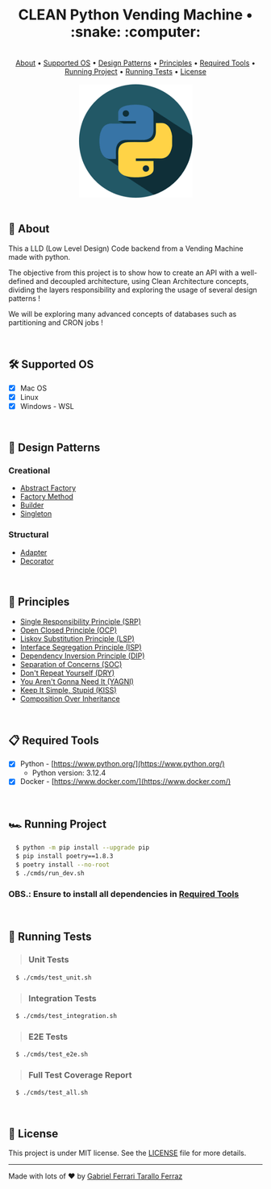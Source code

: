 <div align="center">
	<h1>CLEAN Python Vending Machine • :snake: :computer:</h1>
</div>

<br/>

<div align="center">
  <a href="#page_facing_up-about">About</a> •
  <a href="#hammer_and_wrench-supported-os">Supported OS</a> • 
  <a href="#large_blue_diamond-design-patterns">Design Patterns</a> •
  <a href="#blue_book-principles">Principles</a> •
  <a href="#clipboard-required-tools">Required Tools</a> •
  <a href="#racing_car-running-project">Running Project</a> •
  <a href="#test_tube-running-tests">Running Tests</a> •
  <a href="#memo-license">License</a>
</div>

<br/>

<div align="center">
  <img src="https://github.com/gftf2011/python-vending-machine/blob/main/.github/images/background.png" />
</div>

<br/>

## :page_facing_up: About

This a LLD (Low Level Design) Code backend from a Vending Machine made with python.

The objective from this project is to show how to create an API with a well-defined and decoupled architecture, using Clean Architecture concepts, dividing the layers responsibility and exploring the usage of several design patterns !

We will be exploring many advanced concepts of databases such as partitioning and CRON jobs !

<br/>

## :hammer_and_wrench: Supported OS

- [x] Mac OS
- [x] Linux
- [x] Windows - WSL

<br/>

## :large_blue_diamond: Design Patterns

### Creational

- [Abstract Factory](https://refactoring.guru/design-patterns/abstract-factory)
- [Factory Method](https://refactoring.guru/design-patterns/factory-method)
- [Builder](https://refactoring.guru/design-patterns/builder)
- [Singleton](https://refactoring.guru/design-patterns/singleton)

### Structural

- [Adapter](https://refactoring.guru/design-patterns/adapter)
- [Decorator](https://refactoring.guru/design-patterns/decorator)

<br/>

## :blue_book: Principles

- [Single Responsibility Principle (SRP)](https://en.wikipedia.org/wiki/Single-responsibility_principle)
- [Open Closed Principle (OCP)](https://en.wikipedia.org/wiki/Open%E2%80%93closed_principle)
- [Liskov Substitution Principle (LSP)](https://en.wikipedia.org/wiki/Liskov_substitution_principle)
- [Interface Segregation Principle (ISP)](https://en.wikipedia.org/wiki/Interface_segregation_principle)
- [Dependency Inversion Principle (DIP)](https://en.wikipedia.org/wiki/Dependency_inversion_principle)
- [Separation of Concerns (SOC)](https://en.wikipedia.org/wiki/Separation_of_concerns)
- [Don't Repeat Yourself (DRY)](https://en.wikipedia.org/wiki/Don%27t_repeat_yourself)
- [You Aren't Gonna Need It (YAGNI)](https://en.wikipedia.org/wiki/You_aren%27t_gonna_need_it)
- [Keep It Simple, Stupid (KISS)](https://en.wikipedia.org/wiki/KISS_principle)
- [Composition Over Inheritance](https://en.wikipedia.org/wiki/Composition_over_inheritance)

<br/>

## :clipboard: Required Tools

- [x] Python - [https://www.python.org/](https://www.python.org/)
  - Python version: 3.12.4
- [x] Docker - [https://www.docker.com/](https://www.docker.com/)

<br/>

## :racing_car: Running Project

```sh
  $ python -m pip install --upgrade pip
  $ pip install poetry==1.8.3
  $ poetry install --no-root
  $ ./cmds/run_dev.sh
```

### OBS.: Ensure to install all dependencies in <a href="#clipboard-required-tools">Required Tools</a>

<br/>

## :test_tube: Running Tests

> ### Unit Tests

```sh
  $ ./cmds/test_unit.sh
```

> ### Integration Tests

```sh
  $ ./cmds/test_integration.sh
```

> ### E2E Tests

```sh
  $ ./cmds/test_e2e.sh
```

> ### Full Test Coverage Report

```sh
  $ ./cmds/test_all.sh
```

<br/>

## :memo: License

This project is under MIT license. See the [LICENSE](https://github.com/gftf2011/python-vending-machine/blob/main/LICENSE) file for more details.

---

Made with lots of :heart: by [Gabriel Ferrari Tarallo Ferraz](https://www.linkedin.com/in/gabriel-ferrari-tarallo-ferraz/)
